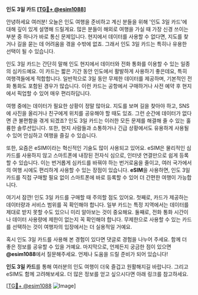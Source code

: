 **인도 3일 카드 [[TG💪+ @esim1088](https://t.me/s/esim1088)]**

안녕하세요 여러분! 오늘은 인도 여행을 준비하고 계신 분들을 위해 '인도 3일 카드'에 대해 깊이 있게 설명해 드릴게요. 많은 분들이 해외로 여행을 가실 때 가장 신경 쓰이는 부분 중 하나가 바로 통신 문제입니다. 현지에서 데이터를 사용할 수 없다면, 지도를 찾거나 길을 묻는 데 어려움을 겪을 수밖에 없죠. 그래서 인도 3일 카드는 특히나 유용한 선택이 될 수 있습니다.

인도 3일 카드는 간단히 말해 인도 현지에서 데이터와 전화 통화를 이용할 수 있는 일종의 심카드예요. 이 카드는 짧은 기간 동안 인도에서 활발하게 사용하기 좋은데요, 특히 여행객들에게 적합합니다. 일반적으로 3일 동안 무제한 데이터를 제공하며, 기본적인 전화 통화도 포함된 경우가 많습니다. 이런 카드는 공항에서 구매하거나 사전 예약 후 현지에서 픽업할 수 있어 매우 편리하답니다.

여행 중에는 데이터가 필요한 상황이 정말 많아요. 지도를 보며 길을 찾아야 하고, SNS에 사진을 올리거나 친구에게 위치를 공유해야 할 때도 있죠. 그런 순간에 데이터가 없다면 큰 불편함을 겪게 되겠죠? 인도 3일 카드는 이러한 모든 문제를 해결해 줄 수 있는 훌륭한 솔루션입니다. 또한, 현지 사람들과 소통하거나 긴급 상황에서도 유용하게 사용될 수 있어 안심하고 여행을 즐길 수 있습니다.

또한, 요즘은 eSIM이라는 혁신적인 기술도 많이 사용되고 있어요. eSIM은 물리적인 심카드를 사용하지 않고 스마트폰에 내장된 전자식 심으로, 인터넷 연결만으로 쉽게 등록할 수 있습니다. 이는 번거롭게 심카드를 바꿔야 하는 번거로움을 줄이고, 여러 국가에서의 여행 시에도 편리하게 사용할 수 있는 장점이 있습니다. **eSIM**을 사용하면, 인도 3일 카드를 직접 구매할 필요 없이 스마트폰에 바로 등록할 수 있어 더 간편한 여행이 가능합니다.

여기서 잠깐! 인도 3일 카드를 구매할 때 주의할 점도 있어요. 첫째로, 카드가 제공하는 데이터량과 서비스 범위를 꼭 확인해야 합니다. 일부 카드는 특정 지역에서는 데이터를 제대로 받지 못할 수도 있으니 미리 알아보는 것이 중요해요. 둘째로, 전화 통화 시간이나 데이터 사용량에 제한이 없는지 꼭 확인해야 합니다. 무제한으로 사용할 수 있는 카드를 선택하는 것이 여행자의 입장에서는 더 실용적일 거예요.

혹시 인도 3일 카드를 사용해 본 경험이 있다면 댓글로 경험을 나누어 주세요. 함께 더 좋은 정보를 공유할 수 있을 거예요. 마지막으로, 언제든지 궁금한 점이 있으면 **@esim1088**에서 질문해주세요. 언제나 도움을 드릴 준비가 되어 있습니다!

**인도 3일 카드**를 통해 여러분의 인도 여행이 더욱 즐겁고 원활해지길 바랍니다. 그리고 eSIM도 함께 고려해보세요. 더 많은 정보를 얻고 싶으시다면 아래 링크를 참고하세요. 

[[TG💪+ @esim1088](https://t.me/s/esim1088) ![Image](https://i.postimg.cc/Y0z9fWf4/image.png)]